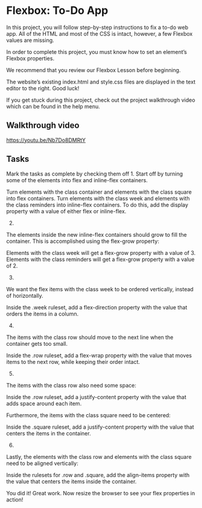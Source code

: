 # Flexbox: To-Do App


In this project, you will follow step-by-step instructions to fix a to-do web app. All of the HTML and most of the CSS is intact, however, a few Flexbox values are missing.

In order to complete this project, you must know how to set an element’s Flexbox properties.

We recommend that you review our Flexbox Lesson before beginning.

The website’s existing index.html and style.css files are displayed in the text editor to the right. Good luck!

If you get stuck during this project, check out the project walkthrough video which can be found in the help menu.



## Walkthrough video

https://youtu.be/Nb7Do8DMRtY

## Tasks

Mark the tasks as complete by checking them off
1.
Start off by turning some of the elements into flex and inline-flex containers.

Turn elements with the class container and elements with the class square into flex containers.
Turn elements with the class week and elements with the class reminders into inline-flex containers.
To do this, add the display property with a value of either flex or inline-flex.


2.
The elements inside the new inline-flex containers should grow to fill the container. This is accomplished using the flex-grow property:

Elements with the class week will get a flex-grow property with a value of 3.
Elements with the class reminders will get a flex-grow property with a value of 2.


3.
We want the flex items with the class week to be ordered vertically, instead of horizontally.

Inside the .week ruleset, add a flex-direction property with the value that orders the items in a column.


4.
The items with the class row should move to the next line when the container gets too small.

Inside the .row ruleset, add a flex-wrap property with the value that moves items to the next row, while keeping their order intact.


5.
The items with the class row also need some space:

Inside the .row ruleset, add a justify-content property with the value that adds space around each item.

Furthermore, the items with the class square need to be centered:

Inside the .square ruleset, add a justify-content property with the value that centers the items in the container.

6.
Lastly, the elements with the class row and elements with the class square need to be aligned vertically:

Inside the rulesets for .row and .square, add the align-items property with the value that centers the items inside the container.

You did it! Great work. Now resize the browser to see your flex properties in action!